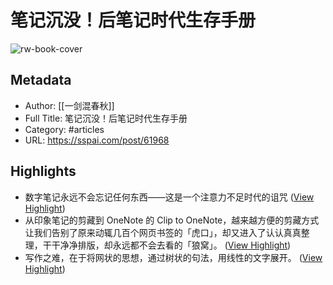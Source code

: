 # 笔记沉没！后笔记时代生存手册

![rw-book-cover](https://cdn.sspai.com/2020/08/07/b783f48e6dd1568686803b70c07ab659.jpg)

## Metadata
- Author: [[一剑混春秋]]
- Full Title: 笔记沉没！后笔记时代生存手册
- Category: #articles
- URL: https://sspai.com/post/61968

## Highlights
- 数字笔记永远不会忘记任何东西——这是一个注意力不足时代的诅咒 ([View Highlight](https://read.readwise.io/read/01h2w2w4gpx25eprw7ex1eynp4))
- 从印象笔记的剪藏到 OneNote 的 Clip to OneNote，越来越方便的剪藏方式让我们告别了原来动辄几百个网页书签的「虎口」，却又进入了认认真真整理，干干净净排版，却永远都不会去看的「狼窝」。 ([View Highlight](https://read.readwise.io/read/01h2w2wjwyjmvk4c4qqk865hqs))
- 写作之难，在于将网状的思想，通过树状的句法，用线性的文字展开。 ([View Highlight](https://read.readwise.io/read/01h2w2yb7cteq33w4czsjk59a8))
